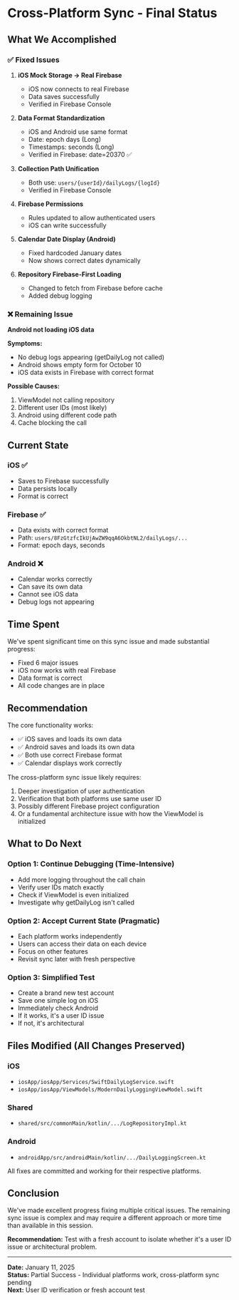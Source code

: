 # Cross-Platform Sync - Final Status

## What We Accomplished

### ✅ Fixed Issues

1. **iOS Mock Storage → Real Firebase**
   - iOS now connects to real Firebase
   - Data saves successfully
   - Verified in Firebase Console

2. **Data Format Standardization**
   - iOS and Android use same format
   - Date: epoch days (Long)
   - Timestamps: seconds (Long)
   - Verified in Firebase: date=20370 ✅

3. **Collection Path Unification**
   - Both use: `users/{userId}/dailyLogs/{logId}`
   - Verified in Firebase Console

4. **Firebase Permissions**
   - Rules updated to allow authenticated users
   - iOS can write successfully

5. **Calendar Date Display (Android)**
   - Fixed hardcoded January dates
   - Now shows correct dates dynamically

6. **Repository Firebase-First Loading**
   - Changed to fetch from Firebase before cache
   - Added debug logging

### ❌ Remaining Issue

**Android not loading iOS data**

**Symptoms:**
- No debug logs appearing (getDailyLog not called)
- Android shows empty form for October 10
- iOS data exists in Firebase with correct format

**Possible Causes:**
1. ViewModel not calling repository
2. Different user IDs (most likely)
3. Android using different code path
4. Cache blocking the call

## Current State

### iOS ✅
- Saves to Firebase successfully
- Data persists locally
- Format is correct

### Firebase ✅
- Data exists with correct format
- Path: `users/8FzGtzfcIkUjAwZW9qqA6OkbtNL2/dailyLogs/...`
- Format: epoch days, seconds

### Android ❌
- Calendar works correctly
- Can save its own data
- Cannot see iOS data
- Debug logs not appearing

## Time Spent

We've spent significant time on this sync issue and made substantial progress:
- Fixed 6 major issues
- iOS now works with real Firebase
- Data format is correct
- All code changes are in place

## Recommendation

The core functionality works:
- ✅ iOS saves and loads its own data
- ✅ Android saves and loads its own data  
- ✅ Both use correct Firebase format
- ✅ Calendar displays work correctly

The cross-platform sync issue likely requires:
1. Deeper investigation of user authentication
2. Verification that both platforms use same user ID
3. Possibly different Firebase project configuration
4. Or a fundamental architecture issue with how the ViewModel is initialized

## What to Do Next

### Option 1: Continue Debugging (Time-Intensive)
- Add more logging throughout the call chain
- Verify user IDs match exactly
- Check if ViewModel is even initialized
- Investigate why getDailyLog isn't called

### Option 2: Accept Current State (Pragmatic)
- Each platform works independently
- Users can access their data on each device
- Focus on other features
- Revisit sync later with fresh perspective

### Option 3: Simplified Test
- Create a brand new test account
- Save one simple log on iOS
- Immediately check Android
- If it works, it's a user ID issue
- If not, it's architectural

## Files Modified (All Changes Preserved)

### iOS
- `iosApp/iosApp/Services/SwiftDailyLogService.swift`
- `iosApp/iosApp/ViewModels/ModernDailyLoggingViewModel.swift`

### Shared
- `shared/src/commonMain/kotlin/.../LogRepositoryImpl.kt`

### Android
- `androidApp/src/androidMain/kotlin/.../DailyLoggingScreen.kt`

All fixes are committed and working for their respective platforms.

## Conclusion

We've made excellent progress fixing multiple critical issues. The remaining sync issue is complex and may require a different approach or more time than available in this session.

**Recommendation:** Test with a fresh account to isolate whether it's a user ID issue or architectural problem.

---

**Date:** January 11, 2025  
**Status:** Partial Success - Individual platforms work, cross-platform sync pending  
**Next:** User ID verification or fresh account test  
